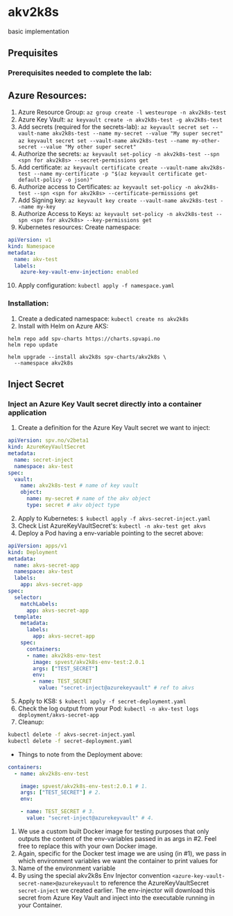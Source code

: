 # akv2k8s
basic implementation


## Prequisites
### Prerequisites needed to complete the lab:

## Azure Resources:

1. Azure Resource Group: `az group create -l westeurope -n akv2k8s-test `
2. Azure Key Vault: `az keyvault create -n akv2k8s-test -g akv2k8s-test `
3. Add secrets (required for the secrets-lab):
`az keyvault secret set --vault-name akv2k8s-test --name my-secret --value "My super secret" ` </br>
`az keyvault secret set --vault-name akv2k8s-test --name my-other-secret --value "My other super secret"`
4. Authorize the secrets: `az keyvault set-policy -n akv2k8s-test --spn <spn for akv2k8s> --secret-permissions get`
5. Add certificate: `az keyvault certificate create --vault-name akv2k8s-test --name my-certificate -p "$(az keyvault certificate get-default-policy -o json)"`
6. Authorize access to Certificates: `az keyvault set-policy -n akv2k8s-test --spn <spn for akv2k8s> --certificate-permissions get`
7. Add Signing key: `az keyvault key create --vault-name akv2k8s-test --name my-key`
8. Authorize Access to Keys: `az keyvault set-policy -n akv2k8s-test --spn <spn for akv2k8s> --key-permissions get`
9. Kubernetes resources: Create namespace:
```yml
apiVersion: v1
kind: Namespace
metadata:
  name: akv-test
  labels:
    azure-key-vault-env-injection: enabled
```
10. Apply configuration: `kubectl apply -f namespace.yaml`

### Installation:

1. Create a dedicated namespace: `kubectl create ns akv2k8s`
2. Install with Helm on Azure AKS:
```
helm repo add spv-charts https://charts.spvapi.no
helm repo update
```
```
helm upgrade --install akv2k8s spv-charts/akv2k8s \
  --namespace akv2k8s
```

## Inject Secret
### Inject an Azure Key Vault secret directly into a container application

1. Create a definition for the Azure Key Vault secret we want to inject:
```yml
apiVersion: spv.no/v2beta1
kind: AzureKeyVaultSecret
metadata:
  name: secret-inject 
  namespace: akv-test
spec:
  vault:
    name: akv2k8s-test # name of key vault
    object:
      name: my-secret # name of the akv object
      type: secret # akv object type
```
2. Apply to Kubernetes: `$ kubectl apply -f akvs-secret-inject.yaml`
3. Check List AzureKeyVaultSecret's: `kubectl -n akv-test get akvs`
4. Deploy a Pod having a env-variable pointing to the secret above:
```yml
apiVersion: apps/v1
kind: Deployment
metadata:
  name: akvs-secret-app
  namespace: akv-test
  labels:
    app: akvs-secret-app
spec:
  selector:
    matchLabels:
      app: akvs-secret-app
  template:
    metadata:
      labels:
        app: akvs-secret-app
    spec:
      containers:
      - name: akv2k8s-env-test
        image: spvest/akv2k8s-env-test:2.0.1
        args: ["TEST_SECRET"]
        env:
        - name: TEST_SECRET
          value: "secret-inject@azurekeyvault" # ref to akvs
```
5. Apply to KS8: `$ kubectl apply -f secret-deployment.yaml`
6. Check the log output from your Pod: `kubectl -n akv-test logs deployment/akvs-secret-app`
7. Cleanup: 
```bash
kubectl delete -f akvs-secret-inject.yaml
kubectl delete -f secret-deployment.yaml
```
* Things to note from the Deployment above:
```yml
containers:
  - name: akv2k8s-env-test

    image: spvest/akv2k8s-env-test:2.0.1 # 1.
    args: ["TEST_SECRET"] # 2.
    env:

    - name: TEST_SECRET # 3.
      value: "secret-inject@azurekeyvault" # 4.

```
1. We use a custom built Docker image for testing purposes that only outputs the content of the env-variables passed in as args in #2. Feel free to replace this with your own Docker image.
2. Again, specific for the Docker test image we are using (in #1), we pass in which environment variables we want the container to print values for
3. Name of the environment variable
4. By using the special akv2k8s Env Injector convention `<azure-key-vault-secret-name>@azurekeyvault` to reference the AzureKeyVaultSecret `secret-inject` we created earlier. The env-injector will download this secret from Azure Key Vault and inject into the executable running in your Container.
